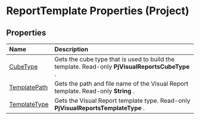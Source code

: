 
# ReportTemplate Properties (Project)

## Properties



|**Name**|**Description**|
|:-----|:-----|
|[CubeType](069e2b60-9812-ad99-4ef5-5b2606814628.md)|Gets the cube type that is used to build the template. Read-only  **PjVisualReportsCubeType** .|
|[TemplatePath](be8381a8-f19e-76f0-32c8-c85f29ba93cc.md)|Gets the path and file name of the Visual Report template. Read-only  **String** .|
|[TemplateType](5461ae85-0168-f31b-1c04-878afed001e2.md)|Gets the Visual Report template type. Read-only  **PjVisualReportsTemplateType** .|
